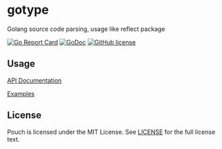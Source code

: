 # gotype

Golang source code parsing, usage like reflect package

[![Go Report Card](https://goreportcard.com/badge/github.com/wzshiming/gotype)](https://goreportcard.com/report/github.com/wzshiming/gotype)
[![GoDoc](https://godoc.org/github.com/wzshiming/gotype?status.svg)](https://godoc.org/github.com/wzshiming/gotype)
[![GitHub license](https://img.shields.io/github/license/wzshiming/gotype.svg)](https://github.com/wzshiming/gotype/blob/master/LICENSE)

## Usage

[API Documentation](https://godoc.org/github.com/wzshiming/gotype)

[Examples](https://github.com/wzshiming/gotype/blob/master/cmd/pkgimport/main.go)

## License

Pouch is licensed under the MIT License. See [LICENSE](https://github.com/wzshiming/gotype/blob/master/LICENSE) for the full license text.
